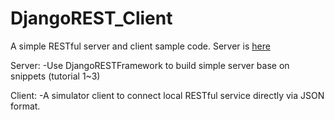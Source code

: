 DjangoREST_Client
=================

A simple RESTful server and client sample code. Server is [here](http://evan-rest-test.herokuapp.com/)


Server:
-Use DjangoRESTFramework to build simple server base on snippets (tutorial 1~3)

Client:
-A simulator client to connect local RESTful service directly via JSON format.


